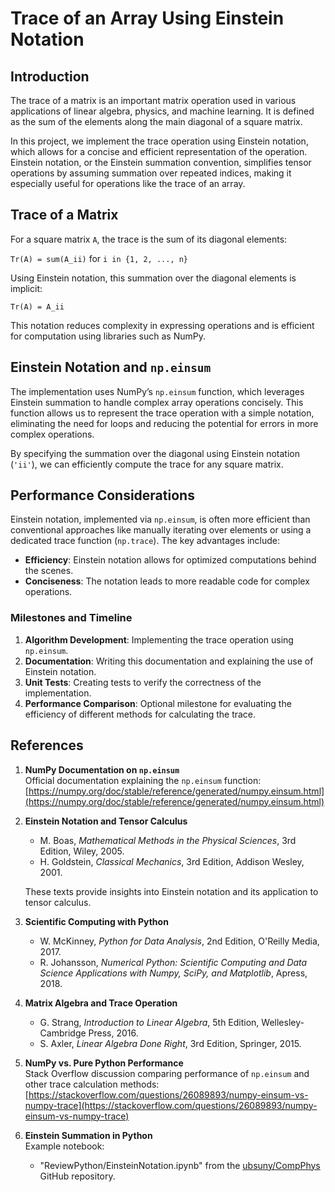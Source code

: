 # **Trace of an Array Using Einstein Notation**

## **Introduction**
The trace of a matrix is an important matrix operation used in various applications of linear algebra, physics, and machine learning. It is defined as the sum of the elements along the main diagonal of a square matrix.

In this project, we implement the trace operation using Einstein notation, which allows for a concise and efficient representation of the operation. Einstein notation, or the Einstein summation convention, simplifies tensor operations by assuming summation over repeated indices, making it especially useful for operations like the trace of an array.

## **Trace of a Matrix**
For a square matrix `A`, the trace is the sum of its diagonal elements:

`Tr(A) = sum(A_ii)` for `i in {1, 2, ..., n}`

Using Einstein notation, this summation over the diagonal elements is implicit:

`Tr(A) = A_ii`

This notation reduces complexity in expressing operations and is efficient for computation using libraries such as NumPy.

## **Einstein Notation and `np.einsum`**
The implementation uses NumPy’s `np.einsum` function, which leverages Einstein summation to handle complex array operations concisely. This function allows us to represent the trace operation with a simple notation, eliminating the need for loops and reducing the potential for errors in more complex operations.

By specifying the summation over the diagonal using Einstein notation (`'ii'`), we can efficiently compute the trace for any square matrix.

## **Performance Considerations**
Einstein notation, implemented via `np.einsum`, is often more efficient than conventional approaches like manually iterating over elements or using a dedicated trace function (`np.trace`). The key advantages include:
- **Efficiency**: Einstein notation allows for optimized computations behind the scenes.
- **Conciseness**: The notation leads to more readable code for complex operations.
  
### **Milestones and Timeline**
1. **Algorithm Development**: Implementing the trace operation using `np.einsum`.
2. **Documentation**: Writing this documentation and explaining the use of Einstein notation.
3. **Unit Tests**: Creating tests to verify the correctness of the implementation.
4. **Performance Comparison**: Optional milestone for evaluating the efficiency of different methods for calculating the trace.

## **References**
1. **NumPy Documentation on `np.einsum`**  
   Official documentation explaining the `np.einsum` function:  
   [https://numpy.org/doc/stable/reference/generated/numpy.einsum.html](https://numpy.org/doc/stable/reference/generated/numpy.einsum.html)

2. **Einstein Notation and Tensor Calculus**  
   - M. Boas, *Mathematical Methods in the Physical Sciences*, 3rd Edition, Wiley, 2005.  
   - H. Goldstein, *Classical Mechanics*, 3rd Edition, Addison Wesley, 2001.  
   
   These texts provide insights into Einstein notation and its application to tensor calculus.

3. **Scientific Computing with Python**  
   - W. McKinney, *Python for Data Analysis*, 2nd Edition, O'Reilly Media, 2017.  
   - R. Johansson, *Numerical Python: Scientific Computing and Data Science Applications with Numpy, SciPy, and Matplotlib*, Apress, 2018.

4. **Matrix Algebra and Trace Operation**  
   - G. Strang, *Introduction to Linear Algebra*, 5th Edition, Wellesley-Cambridge Press, 2016.  
   - S. Axler, *Linear Algebra Done Right*, 3rd Edition, Springer, 2015.  

5. **NumPy vs. Pure Python Performance**  
   Stack Overflow discussion comparing performance of `np.einsum` and other trace calculation methods:  
   [https://stackoverflow.com/questions/26089893/numpy-einsum-vs-numpy-trace](https://stackoverflow.com/questions/26089893/numpy-einsum-vs-numpy-trace)

6. **Einstein Summation in Python**  
   Example notebook:  
   - "ReviewPython/EinsteinNotation.ipynb" from the [ubsuny/CompPhys](https://github.com/ubsuny/CompPhys) GitHub repository.
